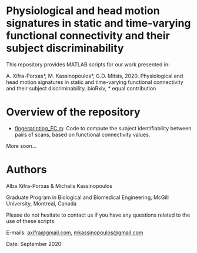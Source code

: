 # Physiological and head motion signatures in static and time-varying functional connectivity and their subject discriminability

This repository provides MATLAB scripts for our work presented in:

A. Xifra-Porxas*, M. Kassinopoulos*, G.D. Mitsis, 2020. Physiological and head motion signatures in static and time-varying functional connectivity and their subject discriminability. bioRxiv, * equal contribution

# Overview of the repository
- [fingerprinting_FC.m](fingerprinting_FC.m): Code to compute the subject identifiability between pairs of scans, based on functional connectivity values.

More soon...

# Authors
Alba Xifra-Porxas & Michalis Kassinopoulos

Graduate Program in Biological and Biomedical Engineering, McGill University, Montreal, Canada

Please do not hesitate to contact us if you have any questions related to the use of these scripts.

E-mails: axifra@gmail.com, mkassinopoulos@gmail.com

Date: September 2020
